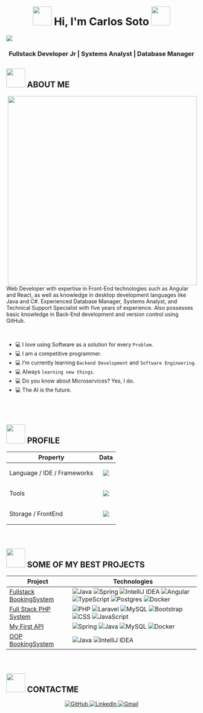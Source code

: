 <h1 align="center">
  <picture><img src="https://github.com/7oSkaaa/7oSkaaa/blob/main/Images/about_me.gif?raw=true" width="50px"></picture>
  <b>Hi, I'm Carlos Soto</b>
  <picture><img src="https://github.com/7oSkaaa/7oSkaaa/blob/main/Images/about_me.gif?raw=true" width="50px"></picture>
</h1>

![](https://github.com/halfrost/halfrost/blob/master/icons/header_.png)

<h3 align="center">Fullstack Developer Jr | Systems Analyst | Database Manager</h3>

<h2><picture><img src="https://github.com/7oSkaaa/7oSkaaa/blob/main/Images/about_me.gif?raw=true" width="50px"></picture> ABOUT ME</h2>  

<picture><img align="right" src="https://user-images.githubusercontent.com/74038190/219923809-b86dc415-a0c2-4a38-bc88-ad6cf06395a8.gif" width="500"></picture>

Web Developer with expertise in Front-End technologies such as Angular and React, as well as knowledge in desktop development languages like Java and C#. Experienced Database Manager, Systems Analyst, and Technical Support Specialist with five years of experience. Also possesses basic knowledge in Back-End development and version control using GitHub.

<br>

- :computer: I love using Software as a solution for every `Problem`.
- :computer: I am a competitive programmer.
- :computer: I’m currently learning `Backend Development` and `Software Engineering`.
- :computer: Always `learning new things`.
- :computer: Do you know about Microservices? Yes, I do.
- :computer: The AI is the future.

<br><br>

<h2><picture><img src="https://github.com/7oSkaaa/7oSkaaa/blob/main/Images/about_me.gif?raw=true" width="50px"></picture> PROFILE</h2>  

Property                 | Data  
-------------------------|------
Language / IDE / Frameworks | <p align="center"><a href="https://skillicons.dev"><img src="https://skillicons.dev/icons?i=js,java,php,c,ts,cs,py,spring,nodejs,matlab,html,phpstorm,idea,eclipse" /></a></p>
Tools                    | <p align="center"><a href="https://skillicons.dev"><img src="https://skillicons.dev/icons?i=postman,vscode,tailwind,sublime,scss,powershell,obsidian,git,github,figma,docker,css,bootstrap" /></a></p>
Storage / FrontEnd       | <p align="center"><a href="https://skillicons.dev"><img src="https://skillicons.dev/icons?i=postgres,mysql,mongodb,angular,react" /></a></p>

<br>

<h2><picture><img src="https://github.com/7oSkaaa/7oSkaaa/blob/main/Images/about_me.gif?raw=true" width="50px"></picture> SOME OF MY BEST PROJECTS</h2>

Project                  | Technologies  
-------------------------|------
[Fullstack BookingSystem](https://github.com/CarlosSotoDev/BookingSystemFullstack)  | ![Java](https://img.shields.io/badge/java-%23ED8B00.svg?style=for-the-badge&logo=openjdk&logoColor=white) ![Spring](https://img.shields.io/badge/spring-%236DB33F.svg?style=for-the-badge&logo=spring&logoColor=white) ![IntelliJ IDEA](https://img.shields.io/badge/IntelliJ%20IDEA-000000.svg?style=for-the-badge&logo=intellij-idea&logoColor=white) ![Angular](https://img.shields.io/badge/angular-%23DD0031.svg?style=for-the-badge&logo=angular&logoColor=white) ![TypeScript](https://img.shields.io/badge/typescript-%23007ACC.svg?style=for-the-badge&logo=typescript&logoColor=white) ![Postgres](https://img.shields.io/badge/postgres-%23316192.svg?style=for-the-badge&logo=postgresql&logoColor=white) ![Docker](https://img.shields.io/badge/docker-%230db7ed.svg?style=for-the-badge&logo=docker&logoColor=white)
[Full Stack PHP System](https://github.com/CarlosSotoDev/ProyectoResidencias) | ![PHP](https://img.shields.io/badge/php-%23777BB4.svg?style=for-the-badge&logo=php&logoColor=white) ![Laravel](https://img.shields.io/badge/laravel-%23FF2D20.svg?style=for-the-badge&logo=laravel&logoColor=white) ![MySQL](https://img.shields.io/badge/mysql-%234479A1.svg?style=for-the-badge&logo=mysql&logoColor=white) ![Bootstrap](https://img.shields.io/badge/bootstrap-%23563D7C.svg?style=for-the-badge&logo=bootstrap&logoColor=white) ![CSS](https://img.shields.io/badge/css-%231572B6.svg?style=for-the-badge&logo=css3&logoColor=white) ![JavaScript](https://img.shields.io/badge/javascript-%23F7DF1E.svg?style=for-the-badge&logo=javascript&logoColor=black)
[My First API](https://github.com/CarlosSotoDev/Mi-primer-API)         | ![Spring](https://img.shields.io/badge/spring-%236DB33F.svg?style=for-the-badge&logo=spring&logoColor=white) ![Java](https://img.shields.io/badge/java-%23ED8B00.svg?style=for-the-badge&logo=openjdk&logoColor=white) ![MySQL](https://img.shields.io/badge/mysql-%2300f.svg?style=for-the-badge&logo=mysql&logoColor=white) ![Docker](https://img.shields.io/badge/docker-%230db7ed.svg?style=for-the-badge&logo=docker&logoColor=white)
[OOP BookingSystem](https://github.com/CarlosSotoDev/Mi-primer-API)    | ![Java](https://img.shields.io/badge/java-%23ED8B00.svg?style=for-the-badge&logo=openjdk&logoColor=white) ![IntelliJ IDEA](https://img.shields.io/badge/IntelliJ%20IDEA-000000.svg?style=for-the-badge&logo=intellij-idea&logoColor=white)



<br>

<h2><picture><img src="https://github.com/7oSkaaa/7oSkaaa/blob/main/Images/about_me.gif?raw=true" width="50px"></picture> CONTACTME</h2>

<p align="center">
  <a href="https://github.com/CarlosSotoDev" target="_blank">
    <img src="https://skillicons.dev/icons?i=github" alt="GitHub" />
  </a>
  <a href="https://www.linkedin.com/in/carlos-soto-122bb4208/" target="_blank">
    <img src="https://skillicons.dev/icons?i=linkedin" alt="LinkedIn" />
  </a>
  <a href="mailto:cssottog@gmail.com">
    <img src="https://skillicons.dev/icons?i=gmail" alt="Gmail" />
  </a>
</p>


